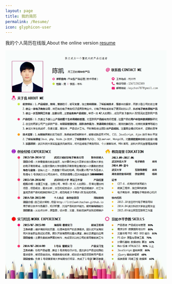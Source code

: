 ```yaml
---
layout: page
title: 我的简历
permalink: /Resume/
icon: glyphicon-user
---
```


我的个人简历在线版,About the online version [resume](http://littlewhitechen.github.io/online-resume/#/)


![我的个人简历](../img/blog/resume.jpg)
